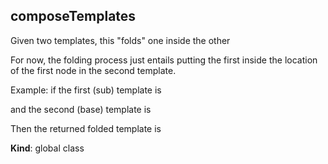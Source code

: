 <a name="composeTemplates"></a>
## composeTemplates
Given two templates, this "folds" one inside the other

For now, the folding process just entails putting the first inside the
location of the first <content> node in the second template.

Example: if the first (sub) template is

  <template>
    Hello, <slot></slot>.
  </template>

and the second (base) template is

  <template>
    <b>
      <slot></slot>
    </b>
  </template>

Then the returned folded template is

  <template>
    <b>
      Hello, <slot></slot>.
    </b>
  </template>

**Kind**: global class  

